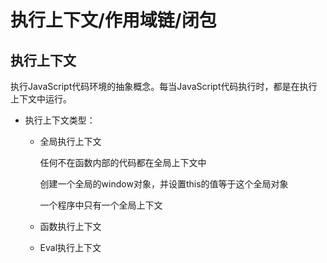 # 执行上下文/作用域链/闭包

## 执行上下文
执行JavaScript代码环境的抽象概念。每当JavaScript代码执行时，都是在执行上下文中运行。

- 执行上下文类型：
   - 全局执行上下文

     任何不在函数内部的代码都在全局上下文中
     
     创建一个全局的window对象，并设置this的值等于这个全局对象
     
     一个程序中只有一个全局上下文
     
   - 函数执行上下文
   - Eval执行上下文
